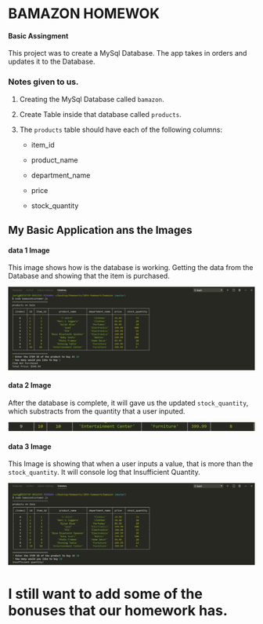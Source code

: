 # BAMAZON HOMEWOK

#### Basic Assingment

This project was to create a MySql Database. The app takes in orders and updates it to the Database. 

### Notes given to us.

1. Creating the MySql Database called `bamazon`.

2. Create Table inside that database called `products`.

3. The `products` table should have each of the following columns:

    * item_id 

    * product_name 

    * department_name

    * price 
    
    * stock_quantity 

## My Basic Application ans the Images

#### data 1 Image

This image shows how is the database is working. Getting the data from the Database and showing that the item is purchased.

![](Images/data1.JPG)

#### data 2 Image

After the database is complete, it will gave us the updated `stock_quantity`, which substracts from the quantity that a user inputed.

![](Images/data2.JPG)

#### data 3 Image

This Image is showing that when a user inputs a value, that is more than the `stock_quantity`. It will console log that Insufficient Quantity.

![](Images/data3.JPG)

# I still want to add some of the bonuses that our homework has. 